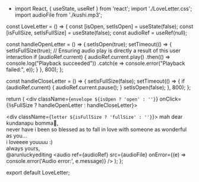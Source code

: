 - import React, { useState, useRef } from 'react';
import './LoveLetter.css';
import audioFile from './kushi.mp3';

const LoveLetter = () => {
  const [isOpen, setIsOpen] = useState(false);
  const [isFullSize, setIsFullSize] = useState(false);
  const audioRef = useRef(null);

  const handleOpenLetter = () => {
    setIsOpen(true);
    setTimeout(() => {
      setIsFullSize(true);
      // Ensuring audio play is directly a result of this user interaction
      if (audioRef.current) {
        audioRef.current.play()
          .then(() => console.log("Playback succeeded"))
          .catch(e => console.error("Playback failed:", e));
      }
    }, 800);
  };

  const handleCloseLetter = () => {
    setIsFullSize(false);
    setTimeout(() => {
      if (audioRef.current) {
        audioRef.current.pause();
      }
      setIsOpen(false);
    }, 800);
  };

  return (
    <div className={`envelope ${isOpen ? 'open' : ''}`} onClick={!isFullSize ? handleOpenLetter : handleCloseLetter}>
      <div className="flap"></div>
      <div className="body"></div>
      <div className={`letter ${isFullSize ? 'fullSize' : ''}`}>
        mah dear kundanapu bomma🖤,<br />
        never have i been so blessed as to fall in love with someone as wonderful as you...<br />i loveeee youuuu :)<br />
        always yours,<br />
        @arunluckyediting
      </div>
      <audio ref={audioRef} src={audioFile} onError={(e) => console.error('Audio error:', e.message)} />
    </div>
  );
};

export default LoveLetter;
